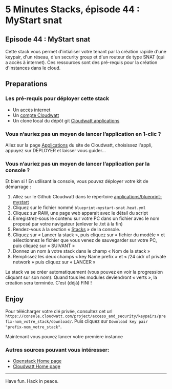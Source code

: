 # 5 Minutes Stacks, épisode 44 : MyStart snat #

## Episode 44 : MyStart snat

Cette stack vous permet d'intialiser votre tenant par la création rapide d'une keypair, d'un réseau, d'un security group et d'un routeur de type SNAT (qui a accès à internet). Ces ressources sont des pré-requis pour la création d'instances dans le cloud.


## Preparations

### Les pré-requis pour déployer cette stack

* Un accès internet
* Un [compte Cloudwatt](https://www.cloudwatt.com/cockpit/#/create-contact)
* Un clone local du dépôt git [Cloudwatt applications](https://github.com/cloudwatt/applications)

### Vous n’auriez pas un moyen de lancer l’application en 1-clic ?

Allez sur la page [Applications](https://www.cloudwatt.com/fr/applications/) du site de Cloudwatt, choisissez l'appli, appuyez sur DEPLOYER et laisser vous guider...

### Vous n’auriez pas un moyen de lancer l’application par la console ?

Et bien si ! En utilisant la console, vous pouvez déployer votre kit de démarrage :

1.	Allez sur le Github Cloudwatt dans le répertoire
[applications/blueprint-mystart](https://github.com/cloudwatt/applications/tree/master/blueprint-mystart-snat)
2.	Cliquez sur le fichier nommé `blueprint-mystart-snat.heat.yml`
3.	Cliquez sur RAW, une page web apparait avec le détail du script
4.	Enregistrez-sous le contenu sur votre PC dans un fichier avec le nom proposé par votre navigateur (enlever le .txt à la fin)
5.  Rendez-vous à la section « [Stacks](https://console.cloudwatt.com/project/stacks/) » de la console.
6.	Cliquez sur « Lancer la stack », puis cliquez sur « fichier du modèle » et sélectionnez le fichier que vous venez de sauvegarder sur votre PC, puis cliquez sur « SUIVANT »
7.	Donnez un nom à votre stack dans le champ « Nom de la stack »
8.	Remplissez les deux champs  « key Name prefix » et « /24 cidr of private network » puis cliquez sur « LANCER »

La stack va se créer automatiquement (vous pouvez en voir la progression cliquant sur son nom). Quand tous les modules deviendront « verts », la création sera terminée.
C’est (déjà) FINI !

## Enjoy

Pour télécharger votre clé privée, consultez cet url
`https://console.cloudwatt.com/project/access_and_security/keypairs/prefix-nom_votre_stack/download/`.
Puis cliquez sur `Download key pair "prefix-nom_votre_stack"`.

Maintenant vous pouvez lancer votre première instance

### Autres sources pouvant vous intéresser:
* [Openstack Home page](https://www.openstack.org/)
* [Cloudwatt Home page](https://www.cloudwatt.com/fr/)

----
Have fun. Hack in peace.
